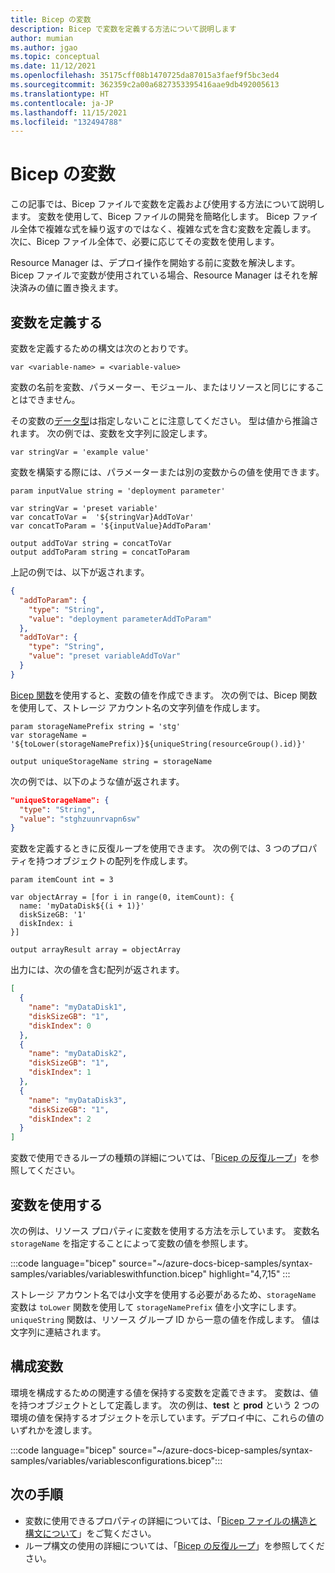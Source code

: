 ```yaml
---
title: Bicep の変数
description: Bicep で変数を定義する方法について説明します
author: mumian
ms.author: jgao
ms.topic: conceptual
ms.date: 11/12/2021
ms.openlocfilehash: 35175cff08b1470725da87015a3faef9f5bc3ed4
ms.sourcegitcommit: 362359c2a00a6827353395416aae9db492005613
ms.translationtype: HT
ms.contentlocale: ja-JP
ms.lasthandoff: 11/15/2021
ms.locfileid: "132494788"
---
```

# <a name="variables-in-bicep"></a>Bicep の変数

この記事では、Bicep ファイルで変数を定義および使用する方法について説明します。 変数を使用して、Bicep ファイルの開発を簡略化します。 Bicep ファイル全体で複雑な式を繰り返すのではなく、複雑な式を含む変数を定義します。 次に、Bicep ファイル全体で、必要に応じてその変数を使用します。

Resource Manager は、デプロイ操作を開始する前に変数を解決します。 Bicep ファイルで変数が使用されている場合、Resource Manager はそれを解決済みの値に置き換えます。

## <a name="define-variable"></a>変数を定義する

変数を定義するための構文は次のとおりです。

```bicep
var <variable-name> = <variable-value>
```

変数の名前を変数、パラメーター、モジュール、またはリソースと同じにすることはできません。

その変数の[データ型](data-types.md)は指定しないことに注意してください。 型は値から推論されます。 次の例では、変数を文字列に設定します。

```bicep
var stringVar = 'example value'
```

変数を構築する際には、パラメーターまたは別の変数からの値を使用できます。

```bicep
param inputValue string = 'deployment parameter'

var stringVar = 'preset variable'
var concatToVar =  '${stringVar}AddToVar'
var concatToParam = '${inputValue}AddToParam'

output addToVar string = concatToVar
output addToParam string = concatToParam
```

上記の例では、以下が返されます。

```json
{
  "addToParam": {
    "type": "String",
    "value": "deployment parameterAddToParam"
  },
  "addToVar": {
    "type": "String",
    "value": "preset variableAddToVar"
  }
}
```

[Bicep 関数](bicep-functions.md)を使用すると、変数の値を作成できます。 次の例では、Bicep 関数を使用して、ストレージ アカウント名の文字列値を作成します。

```bicep
param storageNamePrefix string = 'stg'
var storageName = '${toLower(storageNamePrefix)}${uniqueString(resourceGroup().id)}'

output uniqueStorageName string = storageName
```

次の例では、以下のような値が返されます。

```json
"uniqueStorageName": {
  "type": "String",
  "value": "stghzuunrvapn6sw"
}
```

変数を定義するときに反復ループを使用できます。 次の例では、3 つのプロパティを持つオブジェクトの配列を作成します。

```bicep
param itemCount int = 3

var objectArray = [for i in range(0, itemCount): {
  name: 'myDataDisk${(i + 1)}'
  diskSizeGB: '1'
  diskIndex: i
}]

output arrayResult array = objectArray
```

出力には、次の値を含む配列が返されます。

```json
[
  {
    "name": "myDataDisk1",
    "diskSizeGB": "1",
    "diskIndex": 0
  },
  {
    "name": "myDataDisk2",
    "diskSizeGB": "1",
    "diskIndex": 1
  },
  {
    "name": "myDataDisk3",
    "diskSizeGB": "1",
    "diskIndex": 2
  }
]
```

変数で使用できるループの種類の詳細については、「[Bicep の反復ループ](loops.md)」を参照してください。

## <a name="use-variable"></a>変数を使用する

次の例は、リソース プロパティに変数を使用する方法を示しています。 変数名 `storageName` を指定することによって変数の値を参照します。

:::code language="bicep" source="~/azure-docs-bicep-samples/syntax-samples/variables/variableswithfunction.bicep" highlight="4,7,15" :::

ストレージ アカウント名では小文字を使用する必要があるため、`storageName` 変数は `toLower` 関数を使用して `storageNamePrefix` 値を小文字にします。 `uniqueString` 関数は、リソース グループ ID から一意の値を作成します。 値は文字列に連結されます。

## <a name="configuration-variables"></a>構成変数

環境を構成するための関連する値を保持する変数を定義できます。 変数は、値を持つオブジェクトとして定義します。 次の例は、**test** と **prod** という 2 つの環境の値を保持するオブジェクトを示しています。デプロイ中に、これらの値のいずれかを渡します。

:::code language="bicep" source="~/azure-docs-bicep-samples/syntax-samples/variables/variablesconfigurations.bicep":::

## <a name="next-steps"></a>次の手順

- 変数に使用できるプロパティの詳細については、「[Bicep ファイルの構造と構文について](file.md)」をご覧ください。
- ループ構文の使用の詳細については、「[Bicep の反復ループ](loops.md)」を参照してください。